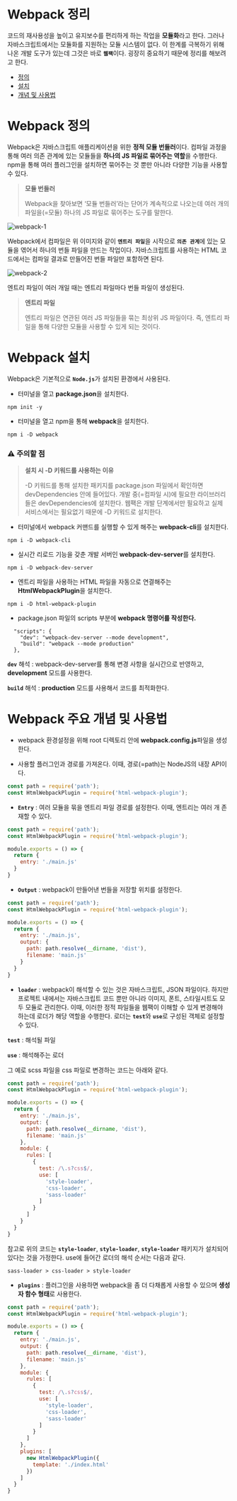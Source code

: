 # Webpack 정리

코드의 재사용성을 높이고 유지보수를 편리하게 하는 작업을 <b>모듈화</b>라고 한다. 그러나
자바스크립트에서는 모듈화를 지원하는 모듈 시스템이 없다. 이 한계를 극복하기 위해 나온 
개발 도구가 있는데 그것은 바로 <b>`웹팩`</b>이다. 굉장히 중요하기 때문에 정리를 해보려고 한다.

* [정의](#Webpack-정의)
* [설치](#Webpack-설치)
* [개념 및 사용법](#Webpack-주요-개념-및-사용법)

# Webpack 정의

Webpack은 자바스크립트 애플리케이션을 위한 <b>정적 모듈 번들러</b>이다. 
컴파일 과정을 통해 여러 의존 관계에 있는 모듈들을 <b>하나의 JS 파일로 묶어주는 역할</b>을 수행한다.
npm을 통해 여러 플러그인을 설치하면 묶어주는 것 뿐만 아니라 다양한 기능을 사용할 수 있다.

> <b>모듈 번들러</b>
>
> Webpack을 찾아보면 ‘모듈 번들러’라는 단어가 계속적으로 나오는데
여러 개의 파일을(=모듈) 하나의 JS 파일로 묶어주는 도구를 말한다. 

![webpack-1](https://user-images.githubusercontent.com/56878724/138269886-99372137-1e31-4991-801c-720d84d6ee69.png)

Webpack에서 컴파일은 위 이미지와 같이 <b>`엔트리 파일`</b>을 시작으로 <b>`의존 관계`</b>에 있는 모듈을 엮어서 하나의 번들 파일을 만드는 작업이다. 자바스크립트를 사용하는 HTML 코드에서는 컴파일 결과로 만들어진 번들 파일만 포함하면 된다.

![webpack-2](https://user-images.githubusercontent.com/56878724/138274189-8e06415a-8063-4c61-8e70-c562940f1218.png)

엔트리 파일이 여러 개일 때는 엔트리 파일마다 번들 파일이 생성된다.

> <b>엔트리 파일</b>
>
> 엔트리 파일은 연관된 여러 JS 파일들을 묶는 최상위 JS 파일이다. 즉, 엔트리 파일을 통해 
> 다양한 모듈을 사용할 수 있게 되는 것이다.


# Webpack 설치

Webpack은 기본적으로 <b>`Node.js`</b>가 설치된 환경에서 사용된다. 

* 터미널을 열고 <b>package.json</b>을 설치한다.

```
npm init -y
```

* 터미널을 열고 npm을 통해 <b>webpack</b>을 설치한다.

```
npm i -D webpack
```

<h3>⚠️ 주의할 점</h3>

> <b>설치 시 -D 키워드를 사용하는 이유</b>
> 
> -D 키워드를 통해 설치한 패키지를 package.json 파일에서 확인하면 devDependencies 안에 들어있다.
> 개발 중(=컴파일 시)에 필요한 라이브러리들은 devDependencies에 설치한다.
> 웹팩은 개발 단계에서만 필요하고 실제 서비스에서는 필요없기 때문에 -D 키워드로 설치한다.

* 터미널에서 webpack 커맨드를 실행할 수 있게 해주는 <b>webpack-cli</b>를 설치한다.

```
npm i -D webpack-cli
```

* 실시간 리로드 기능을 갖춘 개발 서버인 <b>webpack-dev-server</b>를 설치한다.

```
npm i -D webpack-dev-server
```

* 엔트리 파일을 사용하는 HTML 파일을 자동으로 연결해주는 <b>HtmlWebpackPlugin</b>을 설치한다.

```
npm i -D html-webpack-plugin
```

* package.json 파일의 scripts 부분에 <b>webpack 명령어를 작성한다.</b>

```
  "scripts": {
    "dev": "webpack-dev-server --mode development",
    "build": "webpack --mode production"
  },
```

<b>`dev`</b> 해석 : webpack-dev-server를 통해 변경 사항을 실시간으로 반영하고, <b>development</b> 모드를 사용한다. 

<b>`build`</b> 해석 : <b>production</b> 모드를 사용해서 코드를 최적화한다.

# Webpack 주요 개념 및 사용법

* webpack 환경설정을 위해 root 디렉토리 안에 <b>webpack.config.js</b>파일을 생성한다.

* 사용할 플러그인과 경로를 가져온다. 이때, 경로(=path)는 NodeJS의 내장 API이다.

```javascript
const path = require('path'); 
const HtmlWebpackPlugin = require('html-webpack-plugin');
```

* <b>`Entry`</b> : 여러 모듈을 묶을 엔트리 파일 경로를 설정한다. 이때, 엔트리는 여러 개 존재할 수 있다.

```javascript
const path = require('path'); 
const HtmlWebpackPlugin = require('html-webpack-plugin');

module.exports = () => {
  return {
    entry: './main.js'
  }
}
```


* <b>`Output`</b> : webpack이 만들어낸 번들을 저장할 위치를 설정한다.

```javascript
const path = require('path'); 
const HtmlWebpackPlugin = require('html-webpack-plugin');

module.exports = () => {
  return {
    entry: './main.js',
    output: {
      path: path.resolve(__dirname, 'dist'),
      filename: 'main.js'
    }
  }
}
```

* <b>`loader`</b> : webpack이 해석할 수 있는 것은 자바스크립트, JSON 파일이다. 하지만 프로젝트 내에서는 자바스크립트 코드 뿐만 아니라 이미지, 폰트, 스타일시트도 모두 모듈로 관리한다. 이때, 이러한 정적 파일들을 웹팩이 이해할 수 있게 변경해야 하는데 로더가 해당 역할을 수행한다. 로더는 <b>`test`</b>와 <b>`use`</b>로 구성된 객체로 설정할 수 있다.

<b>`test`</b> : 해석될 파일

<b>`use`</b> : 해석해주는 로더
 
그 예로 scss 파일을 css 파일로 변경하는 코드는 아래와 같다.

```javascript
const path = require('path'); 
const HtmlWebpackPlugin = require('html-webpack-plugin');

module.exports = () => {
  return {
    entry: './main.js',
    output: {
      path: path.resolve(__dirname, 'dist'),
      filename: 'main.js'
    },
    module: {
      rules: [
        {
          test: /\.s?css$/,
          use: [
            'style-loader',
            'css-loader',
            'sass-loader'
          ]
        }
      ]
    }
  }
}
```

참고로 위의 코드는 <b>`style-loader`</b>, <b>`style-loader`</b>, <b>`style-loader`</b> 패키지가 설치되어 있다는 것을 가정한다. use에 들어간 로더의 해석 순서는 다음과 같다.

```
sass-loader > css-loader > style-loader
```

* <b>`plugins`</b> : 플러그인을 사용하면 webpack을 좀 더 다채롭게 사용할 수 있으며 <b>생성자 함수 형태</b>로 사용한다.

```javascript
const path = require('path'); 
const HtmlWebpackPlugin = require('html-webpack-plugin');

module.exports = () => {
  return {
    entry: './main.js',
    output: {
      path: path.resolve(__dirname, 'dist'),
      filename: 'main.js'
    },
    module: {
      rules: [
        {
          test: /\.s?css$/,
          use: [
            'style-loader',
            'css-loader',
            'sass-loader'
          ]
        }
      ]
    },
    plugins: [
      new HtmlWebpackPlugin({
        template: './index.html'
      })
    ]
  }
}
```

